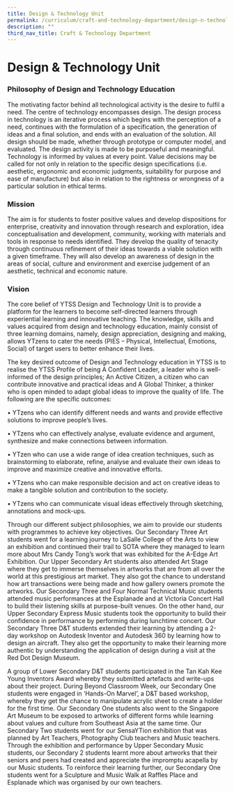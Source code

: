 ```yaml
---
title: Design & Technology Unit
permalink: /curriculum/craft-and-technology-department/design-n-technology-unit/
description: ""
third_nav_title: Craft & Technology Department
---
```

# **Design & Technology Unit**

### Philosophy of Design and Technology Education

  
The motivating factor behind all technological activity is the desire to fulfil a need. The centre of technology encompasses design. The design process in technology is an iterative process which begins with the perception of a need, continues with the formulation of a specification, the generation of ideas and a final solution, and ends with an evaluation of the solution. All design should be made, whether through prototype or computer model, and evaluated. The design activity is made to be purposeful and meaningful. Technology is informed by values at every point. Value decisions may be called for not only in relation to the specific design specifications (i.e. aesthetic, ergonomic and economic judgments, suitability for purpose and ease of manufacture) but also in relation to the rightness or wrongness of a particular solution in ethical terms.  
  

### Mission
  
The aim is for students to foster positive values and develop dispositions for enterprise, creativity and innovation through research and exploration, idea conceptualisation and development, community, working with materials and tools in response to needs identified. They develop the quality of tenacity through continuous refinement of their ideas towards a viable solution with a given timeframe. They will also develop an awareness of design in the areas of social, culture and environment and exercise judgement of an aesthetic, technical and economic nature.  

### Vision

The core belief of YTSS Design and Technology Unit is to provide a platform for the learners to become self-directed learners through experiential learning and innovative teaching. The knowledge, skills and values acquired from design and technology education, mainly consist of three learning domains, namely, design appreciation, designing and making, allows YTzens to cater the needs (PIES – Physical, Intellectual, Emotions, Social) of target users to better enhance their lives.

The key desired outcome of Design and Technology education in YTSS is to realise the YTSS Profile of being A Confident Leader, a leader who is well-informed of the design principles; An Active Citizen, a citizen who can contribute innovative and practical ideas and A Global Thinker, a thinker who is open minded to adapt global ideas to improve the quality of life. The following are the specific outcomes:

• YTzens who can identify different needs and wants and provide effective solutions to improve people’s lives.

• YTzens who can effectively analyse, evaluate evidence and argument, synthesize and make connections between information.

• YTzen who can use a wide range of idea creation techniques, such as brainstorming to elaborate, refine, analyse and evaluate their own ideas to improve and maximize creative and innovative efforts.

• YTzens who can make responsible decision and act on creative ideas to make a tangible solution and contribution to the society.

• YTzens who can communicate visual ideas effectively through sketching, annotations and mock-ups.

  

Through our different subject philosophies, we aim to provide our students with programmes to achieve key objectives. Our Secondary Three Art students went for a learning journey to LaSalle College of the Arts to view an exhibition and continued their trail to SOTA where they managed to learn more about Mrs Candy Tong’s work that was exhibited for the A-Edge Art Exhibition. Our Upper Secondary Art students also attended Art Stage where they get to immerse themselves in artworks that are from all over the world at this prestigious art market. They also got the chance to understand how art transactions were being made and how gallery owners promote the artworks. Our Secondary Three and Four Normal Technical Music students attended music performances at the Esplanade and at Victoria Concert Hall to build their listening skills at purpose-built venues. On the other hand, our Upper Secondary Express Music students took the opportunity to build their confidence in performance by performing during lunchtime concert. Our Secondary Three D&T students extended their learning by attending a 2-day workshop on Autodesk Inventor and Autodesk 360 by learning how to design an aircraft. They also get the opportunity to make their learning more authentic by understanding the application of design during a visit at the Red Dot Design Museum.

  

A group of Lower Secondary D&T students participated in the Tan Kah Kee Young Inventors Award whereby they submitted artefacts and write-ups about their project. During Beyond Classroom Week, our Secondary One students were engaged in ‘Hands-On Marvel’, a D&T based workshop, whereby they get the chance to manipulate acrylic sheet to create a holder for the first time. Our Secondary One students also went to the Singapore Art Museum to be exposed to artworks of different forms while learning about values and culture from Southeast Asia at the same time. Our Secondary Two students went for our SensaYTion exhibition that was planned by Art Teachers, Photography Club teachers and Music teachers. Through the exhibition and performance by Upper Secondary Music students, our Secondary 2 students learnt more about artworks that their seniors and peers had created and appreciate the impromptu acapella by our Music students. To reinforce their learning further, our Secondary One students went for a Sculpture and Music Walk at Raffles Place and Esplanade which was organised by our own teachers.